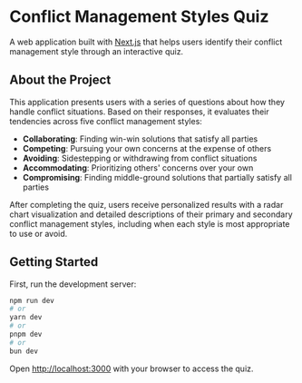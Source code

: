 # Conflict Management Styles Quiz

A web application built with [Next.js](https://nextjs.org) that helps users identify their conflict management style through an interactive quiz.

## About the Project

This application presents users with a series of questions about how they handle conflict situations. Based on their responses, it evaluates their tendencies across five conflict management styles:

- **Collaborating**: Finding win-win solutions that satisfy all parties
- **Competing**: Pursuing your own concerns at the expense of others
- **Avoiding**: Sidestepping or withdrawing from conflict situations
- **Accommodating**: Prioritizing others' concerns over your own
- **Compromising**: Finding middle-ground solutions that partially satisfy all parties

After completing the quiz, users receive personalized results with a radar chart visualization and detailed descriptions of their primary and secondary conflict management styles, including when each style is most appropriate to use or avoid.

## Getting Started

First, run the development server:

```bash
npm run dev
# or
yarn dev
# or
pnpm dev
# or
bun dev
```

Open [http://localhost:3000](http://localhost:3000) with your browser to access the quiz.

